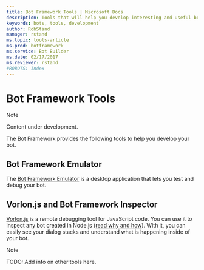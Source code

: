 ```yaml
---
title: Bot Framework Tools | Microsoft Docs
description: Tools that will help you develop interesting and useful bots.
keywords: bots, tools, development
author: RobStand
manager: rstand
ms.topic: tools-article
ms.prod: botframework
ms.service: Bot Builder
ms.date: 02/17/2017
ms.reviewer: rstand
#ROBOTS: Index
---
```

# Bot Framework Tools

> [!NOTE]
> Content under development.

The Bot Framework provides the following tools to help you develop your bot.

## Bot Framework Emulator

The [Bot Framework Emulator](bot-framework-emulator.md) is a desktop application that lets you test and debug your bot.

## Vorlon.js and Bot Framework Inspector

[Vorlon.js](http://vorlonjs.io) is a remote debugging tool for JavaScript code. You can use it to inspect any bot created in Node.js ([read why and how](http://aka.ms/botinspector)). With it, you can easily see your dialog stacks and understand what is happening inside of your bot.

> [!NOTE]
> TODO: Add info on other tools here.
